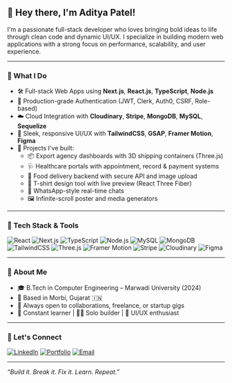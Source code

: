 ## 👋 Hey there, I'm Aditya Patel!

I'm a passionate full-stack developer who loves bringing bold ideas to life through clean code and dynamic UI/UX. I specialize in building modern web applications with a strong focus on performance, scalability, and user experience.

---

### 💼 What I Do
- 🛠 Full-stack Web Apps using **Next.js**, **React.js**, **TypeScript**, **Node.js**
- 🔐 Production-grade Authentication (JWT, Clerk, Auth0, CSRF, Role-based)
- ☁️ Cloud Integration with **Cloudinary**, **Stripe**, **MongoDB**, **MySQL**, **Sequelize**
- 🎨 Sleek, responsive UI/UX with **TailwindCSS**, **GSAP**, **Framer Motion**, **Figma**
- 🚀 Projects I've built:
  - 📦 Export agency dashboards with 3D shipping containers (Three.js)
  - 🩺 Healthcare portals with appointment, record & payment systems
  - 🍱 Food delivery backend with secure API and image upload
  - 🧵 T-shirt design tool with live preview (React Three Fiber)
  - 💬 WhatsApp-style real-time chats
  - 🖼 Infinite-scroll poster and media generators

---

### 🚀 Tech Stack & Tools

![React](https://img.shields.io/badge/React-20232A?style=for-the-badge&logo=react&logoColor=61DAFB)
![Next.js](https://img.shields.io/badge/Next.js-000000?style=for-the-badge&logo=nextdotjs)
![TypeScript](https://img.shields.io/badge/TypeScript-007ACC?style=for-the-badge&logo=typescript)
![Node.js](https://img.shields.io/badge/Node.js-339933?style=for-the-badge&logo=nodedotjs&logoColor=white)
![MySQL](https://img.shields.io/badge/MySQL-005C84?style=for-the-badge&logo=mysql&logoColor=white)
![MongoDB](https://img.shields.io/badge/MongoDB-4EA94B?style=for-the-badge&logo=mongodb&logoColor=white)
![TailwindCSS](https://img.shields.io/badge/TailwindCSS-0EA5E9?style=for-the-badge&logo=tailwindcss&logoColor=white)
![Three.js](https://img.shields.io/badge/Three.js-000000?style=for-the-badge&logo=three.js&logoColor=white)
![Framer Motion](https://img.shields.io/badge/Framer--Motion-black?style=for-the-badge&logo=framer&logoColor=white)
![Stripe](https://img.shields.io/badge/Stripe-635bff?style=for-the-badge&logo=stripe&logoColor=white)
![Cloudinary](https://img.shields.io/badge/Cloudinary-3448C5?style=for-the-badge&logo=cloudinary&logoColor=white)
![Figma](https://img.shields.io/badge/Figma-black?style=for-the-badge&logo=figma&logoColor=white)


---

### 📍 About Me
- 🎓 B.Tech in Computer Engineering – Marwadi University (2024)
- 🏡 Based in Morbi, Gujarat 🇮🇳
- 🤝 Always open to collaborations, freelance, or startup gigs
- 🧠 Constant learner | 🧑‍💻 Solo builder | 🧩 UI/UX enthusiast

---

### 🔗 Let's Connect
[![LinkedIn](https://img.shields.io/badge/LinkedIn-blue?style=for-the-badge&logo=linkedin&logoColor=white)](https://www.linkedin.com/in/aditya-patel-286662212)
[![Portfolio](https://img.shields.io/badge/Portfolio-000?style=for-the-badge&logo=vercel&logoColor=white)](https://3d-portfolio-aditya.vercel.app/)
[![Email](https://img.shields.io/badge/Gmail-red?style=for-the-badge&logo=gmail&logoColor=white)](mailto:6984akvl@gmail.com)

---

*“Build it. Break it. Fix it. Learn. Repeat.”*
